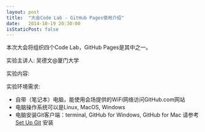 ```yaml
---
layout: post
title:  "大会Code Lab - GitHub Pages使用介绍"
date:   2014-10-19 20:30:00
isStaticPost: false
---
```


本次大会将组织四个Code Lab，GitHub Pages是其中之一。

实验主讲人: 吴德文@厦门大学

实验内容: 

实验环境需求:
* 自带（笔记本）电脑，能使用会场提供的WiFi网络访问GitHub.com网站
* 电脑操作系统可以是Linux, MacOS, Windows
* 电脑安装Git客户端：terminal, GitHub for Windows, GitHub for Mac
  请参考 [Set Up Git](https://help.github.com/articles/set-up-git) 安装
